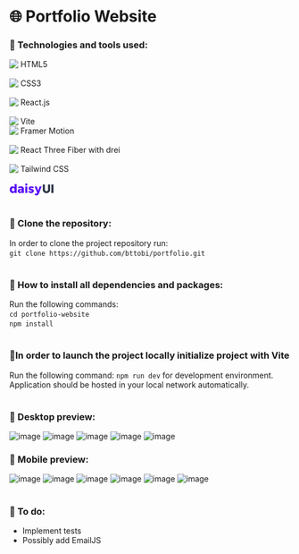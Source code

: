 # 🌐 Portfolio Website

### 🧰 Technologies and tools used:
<img align="top" padding="5px" width="30px" src="https://cdn.jsdelivr.net/gh/devicons/devicon/icons/html5/html5-original.svg" /> HTML5 <br/>         
<img align="top" padding="5px" width="30px" src="https://cdn.jsdelivr.net/gh/devicons/devicon/icons/css3/css3-original.svg" /> CSS3 <br/>  
<img align="top" padding="5px" width="30px" src="https://cdn.jsdelivr.net/gh/devicons/devicon/icons/react/react-original.svg" /> React.js <br/>  
<img align="top" padding="5px" width="30px" src="https://camo.githubusercontent.com/61e102d7c605ff91efedb9d7e47c1c4a07cef59d3e1da202fd74f4772122ca4e/68747470733a2f2f766974656a732e6465762f6c6f676f2e737667" /> Vite <br/>
<img align="top" padding="5px" width="30px" src="https://pagepro.co/blog/wp-content/uploads/2020/03/framer-motion.png" /> Framer Motion <br/>  
<img align="top" padding="5px" width="30px" src="https://global.discourse-cdn.com/standard17/uploads/threejs/original/2X/e/e4f86d2200d2d35c30f7b1494e96b9595ebc2751.png" /> React Three Fiber with drei <br/>  
<img align="top" padding="5px" width="30px" src="https://cdn.jsdelivr.net/gh/devicons/devicon/icons/tailwindcss/tailwindcss-plain.svg" /> Tailwind CSS <br/><br/>
<img align="top" padding="5px" width="80px" src="https://raw.githubusercontent.com/saadeghi/files/main/daisyui/logo-4.svg" /> <br/>

#

### 🔧 Clone the repository:
In order to clone the project repository run: <br/>
`git clone https://github.com/bttobi/portfolio.git`

#

### 🔧 How to install all dependencies and packages:
Run the following commands: <br/>
`cd portfolio-website` <br/>
`npm install`

#

### 🔧In order to launch the project locally initialize project with Vite
Run the following command:
`npm run dev` for development environment. <br/>
Application should be hosted in your local network automatically.

#

### 🎨 Desktop preview:
![image](https://user-images.githubusercontent.com/76923032/231461724-7da2bfdd-88bc-4a77-813c-cc1a901faed5.png)
![image](https://user-images.githubusercontent.com/76923032/231462006-c1512a15-ac84-4a1b-a64d-f8463e3194f3.png)
![image](https://user-images.githubusercontent.com/76923032/231461820-f610ce2d-f849-4158-99e0-bc973062c3a1.png)
![image](https://user-images.githubusercontent.com/76923032/231461941-1f9bce0a-5728-4c6a-a586-f89e7daa3932.png)
![image](https://user-images.githubusercontent.com/76923032/231461874-dc01416c-3ab7-4496-99e2-912f7578438c.png)

### 🎨 Mobile preview:
![image](https://user-images.githubusercontent.com/76923032/231462766-dfce06a7-f37b-40e3-9ad2-af8a1a00f0b1.png)
![image](https://user-images.githubusercontent.com/76923032/231463044-d2a81caa-9dc6-434b-b98e-21e034e950bc.png)
![image](https://user-images.githubusercontent.com/76923032/231462642-fc43996e-2d8b-4e17-95bb-39ead5ff0823.png)
![image](https://user-images.githubusercontent.com/76923032/231462901-50c42b7a-126a-426f-a719-013345cd205a.png)
![image](https://user-images.githubusercontent.com/76923032/231463331-eecbd5c7-cec1-49ca-a98c-86077542d526.png)
![image](https://user-images.githubusercontent.com/76923032/231463408-d394e2a0-f06f-4ac4-97f9-f260137e7869.png)

#

### 🎯 To do:
- Implement tests
- Possibly add EmailJS





